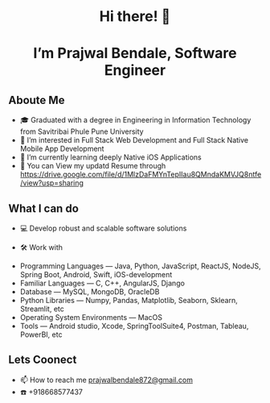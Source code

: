 <h1 align="center">
Hi there! 👋
</h1>

<h1 align="center"> I’m Prajwal Bendale, Software Engineer</h1>

## Aboute Me

- 🎓 Graduated with a degree in Engineering in Information Technology from Savitribai Phule Pune University
- 👀 I’m interested in Full Stack Web Development and Full Stack Native Mobile App Development
- 🌱 I’m currently learning deeply Native iOS Applications
- 💞️ You can View my updatd Resume through https://drive.google.com/file/d/1MlzDaFMYnTepIIau8QMndaKMVJQ8ntfe/view?usp=sharing

## What I can do

- 💻 Develop robust and scalable software solutions

* 🛠️ Work with

- Programming Languages — Java, Python, JavaScript, ReactJS, NodeJS, Spring Boot, Android, Swift, iOS-development
- Familiar Languages — C, C++, AngularJS, Django
- Database — MySQL, MongoDB, OracleDB
- Python Libraries — Numpy, Pandas, Matplotlib, Seaborn, Sklearn, Streamlit, etc
- Operating System Environments — MacOS
- Tools — Android studio, Xcode, SpringToolSuite4, Postman, Tableau, PowerBI, etc

## Lets Coonect

- 📫 How to reach me prajwalbendale872@gmail.com
- :phone: +918668577437

<!---
PrajwalBendale/PrajwalBendale is a ✨ special ✨ repository because its `README.md` (this file) appears on your GitHub profile.
You can click the Preview link to take a look at your changes.
--->
